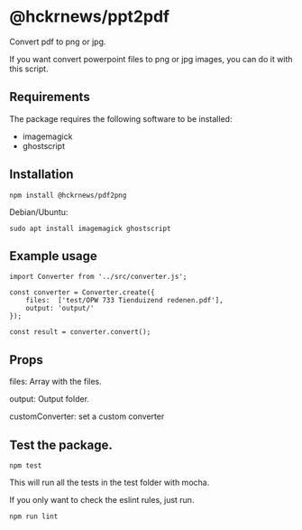 # @hckrnews/ppt2pdf
Convert pdf to png or jpg.

If you want convert powerpoint files to png or jpg images, you can do it with this script.

## Requirements

The package requires the following software to be installed:

* imagemagick
* ghostscript

## Installation

    npm install @hckrnews/pdf2png

Debian/Ubuntu:

    sudo apt install imagemagick ghostscript

## Example usage

```
import Converter from '../src/converter.js';

const converter = Converter.create({
    files:  ['test/OPW 733 Tienduizend redenen.pdf'],
    output: 'output/'
});

const result = converter.convert();
```

## Props

files: Array with the files.

output: Output folder.

customConverter: set a custom converter


## Test the package.

```
npm test
```

This will run all the tests in the test folder with mocha.

If you only want to check the eslint rules, just run.

```
npm run lint
```
